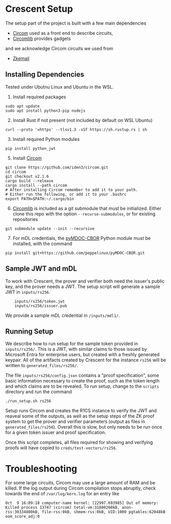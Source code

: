 
# Crescent Setup


The setup part of the project is built with a few main dependencies

- [Circom](https://github.com/iden3/circom) used as a front end to describe circuits,
- [Circomlib](https://github.com/iden3/circomlib) provides gadgets


and we acknowledge Circom circuits we used from
- [Zkemail](https://github.com/zkemail/zk-email-verify/tree/main) 


## Installing Dependencies
Tested under Ubutnu Linux and Ubuntu in the WSL.

1. Install required packages 
```
sudo apt update
sudo apt install python3-pip nodejs
```

2. Install Rust if not present (not included by default on WSL Ubuntu)
```
curl --proto '=https' --tlsv1.3 -sSf https://sh.rustup.rs | sh
```

3. Install required Python modules
```
pip install python_jwt
```

5. Install [Circom](https://github.com/iden3/circom) 

```
git clone https://github.com/iden3/circom.git
cd circom
git checkout v2.1.6
cargo build --release
cargo install --path circom
# After installing Circom remember to add it to your path.
# Either run the following, or add it to your .bashrc
export PATH=$PATH:~/.cargo/bin
```

6. [Circomlib](https://github.com/iden3/circomlib) is included as a git submodule that must be initialized. 
Either clone this repo with the option `--recurse-submodules`, or for existing repositories
```
git submodule update --init --recursive
```

7. For mDL credentials, the [pyMDOC-CBOR](https://github.com/IdentityPython/pyMDOC-CBOR) Python module must be installed, with the command
```
pip install git+https://github.com/peppelinux/pyMDOC-CBOR.git
```

## Sample JWT and mDL
To work with Crescent, the prover and verifier both need the issuer's public key, and the prover needs a JWT. 
The setup script will generate a sample JWT in `inputs/rs256`.
```
    inputs/rs256/token.jwt
    inputs/rs256/issuer.pub
```

We provide a sample mDL credential in `/inputs/mdl1/`.

## Running Setup
We describe how to run setup for the sample token provided in `inputs/rs256/`.  This is a JWT, with similar claims to those issued by Microsoft Entra for enterprise users, but created with a freshly generated keypair.
All of the artifacts created by Crescent for the instance `rs256` will be written to `generated_files/rs256/`. 

The file `inputs/rs256/config.json` contains a "proof specification", some basic information necessary to create the proof, such as the token length and which claims are to be revealed.
To run setup, change to the `scripts` directory and run the command
```
./run_setup.sh rs256
```
Setup runs Circom and creates the R1CS instance to verify the JWT and reaveal some of the outputs, as well
as the setup steps of the ZK proof system to get the prover and verifier parameters (output as files in `generated_files/rs256`). 
Overall this is slow, but only needs to be run once for a given token issuer and proof specification. 

Once this script completes, all files required for showing and verifying proofs will have copied to `creds/test-vectors/rs256`.



# Troubleshooting
For some large circuits, Circom may use a large amount of RAM and be killed. 
If the log output during Circom compilation stops abruptly, check towards the end of `/var/log/kern.log`
for an entry like 
```
Oct  9 16:09:18 computer-name kernel: [22997.693985] Out of memory: Killed process 13747 (circom) total-vm:31880260kB, anon-rss:30334800kB, file-rss:0kB, shmem-rss:0kB, UID:1000 pgtables:62048kB oom_score_adj:0
```



